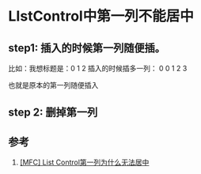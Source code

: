 # LIstControl中第一列不能居中

## step1: 插入的时候第一列随便插。

比如：我想标题是：0 1 2 插入的时候插多一列： 0  0  1  2  3 

也就是原本的第一列随便插入

## step 2: 删掉第一列

## 参考

1.  [[MFC] List Control第一列为什么无法居中](https://blog.csdn.net/ssdlearnerused/article/details/45094587)